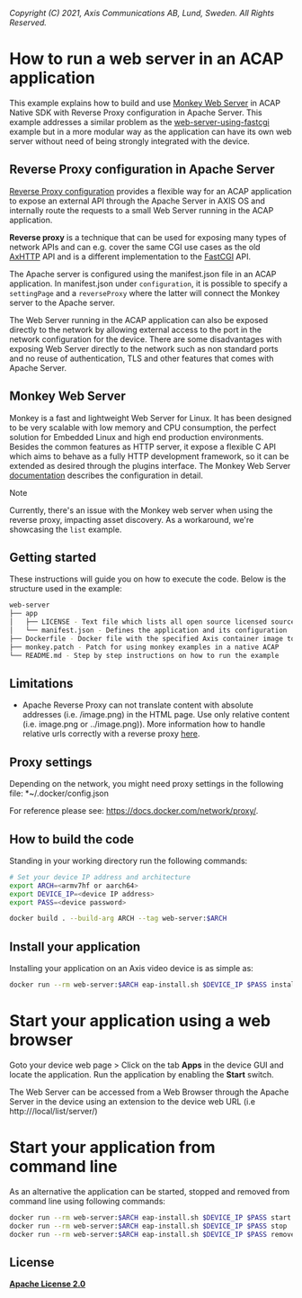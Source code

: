 *Copyright (C) 2021, Axis Communications AB, Lund, Sweden. All Rights Reserved.*

# How to run a web server in an ACAP application

This example explains how to build and use [Monkey Web Server](https://github.com/monkey/monkey) in ACAP Native SDK with Reverse Proxy configuration in Apache Server.
This example addresses a similar problem as the [web-server-using-fastcgi](../web-server-using-fastcgi) example but in a more modular way as the application can have its own web server without need of being strongly integrated with the device.

## Reverse Proxy configuration in Apache Server

[Reverse Proxy configuration](https://httpd.apache.org/docs/2.4/howto/reverse_proxy.html) provides a flexible way for an ACAP application to expose an external API through the Apache Server in AXIS OS and internally route the requests to a small Web Server running in the ACAP application.

**Reverse proxy** is a technique that can be used for exposing many types of network APIs and can e.g. cover the same CGI use cases as the old [AxHTTP](https://axiscommunications.github.io/acap-documentation/docs/acap-sdk-version-3/api/#http-api) API and is a different implementation to the [FastCGI](https://axiscommunications.github.io/acap-documentation/docs/api/native-sdk-api.html#fastcgi) API.

The Apache server is configured using the manifest.json file in an ACAP application. In manifest.json under `configuration`, it is possible to specify a `settingPage` and a `reverseProxy` where the latter will connect the Monkey server to the Apache server.

The Web Server running in the ACAP application can also be exposed directly to the network by allowing external access to the port in the network configuration for the device. There are some disadvantages with exposing Web Server directly to the network such as non standard ports and no reuse of authentication, TLS and other features that comes with Apache Server.

## Monkey Web Server

Monkey is a fast and lightweight Web Server for Linux. It has been designed to be very scalable with low memory and CPU consumption, the perfect solution for Embedded Linux and high end production environments. Besides the common features as HTTP server, it expose a flexible C API which aims to behave as a fully HTTP development framework, so it can be extended as desired through the plugins interface. The Monkey Web Server [documentation](http://monkey-project.com/documentation/1.5) describes the configuration in detail.

> [!NOTE]  
> Currently, there's an issue with the Monkey web server when using the reverse proxy, impacting asset discovery. As a workaround, we're showcasing the `list` example.

## Getting started

These instructions will guide you on how to execute the code. Below is the structure used in the example:

```sh
web-server
├── app
│   ├── LICENSE - Text file which lists all open source licensed source code distributed with the application
│   └── manifest.json - Defines the application and its configuration
├── Dockerfile - Docker file with the specified Axis container image to build the example specified
├── monkey.patch - Patch for using monkey examples in a native ACAP
└── README.md - Step by step instructions on how to run the example
```

## Limitations

- Apache Reverse Proxy can not translate content with absolute addresses (i.e. /image.png) in the HTML page. Use only relative content (i.e. image.png or ../image.png)). More information how to handle relative urls correctly with a reverse proxy [here](https://serverfault.com/questions/561892/how-to-handle-relative-urls-correctly-with-a-reverse-proxy).

## Proxy settings

Depending on the network, you might need proxy settings in the following file: *~/.docker/config.json

For reference please see: https://docs.docker.com/network/proxy/.

## How to build the code

Standing in your working directory run the following commands:

```sh
# Set your device IP address and architecture
export ARCH=<armv7hf or aarch64>
export DEVICE_IP=<device IP address>
export PASS=<device password>

docker build . --build-arg ARCH --tag web-server:$ARCH
```

## Install your application

Installing your application on an Axis video device is as simple as:

```sh
docker run --rm web-server:$ARCH eap-install.sh $DEVICE_IP $PASS install
```

# Start your application using a web browser

Goto your device web page > Click on the tab **Apps** in the device GUI and locate the application. Run the application by enabling the **Start** switch.

The Web Server can be accessed from a Web Browser through the Apache Server in the device using an extension to the device web URL (i.e http://<device-ip>/local/list/server/)

# Start your application from command line

As an alternative the application can be started, stopped and removed from command line using following commands:

```sh
docker run --rm web-server:$ARCH eap-install.sh $DEVICE_IP $PASS start
docker run --rm web-server:$ARCH eap-install.sh $DEVICE_IP $PASS stop
docker run --rm web-server:$ARCH eap-install.sh $DEVICE_IP $PASS remove
```

## License

**[Apache License 2.0](../LICENSE)**
